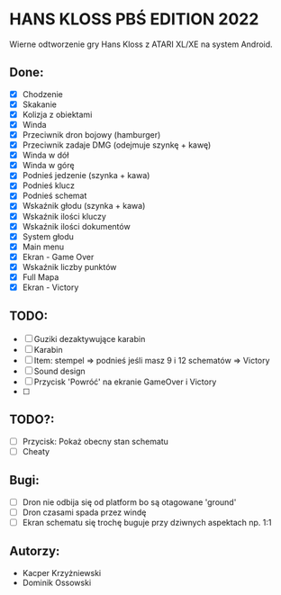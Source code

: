# HANS KLOSS PBŚ EDITION 2022
Wierne odtworzenie gry Hans Kloss z ATARI XL/XE na system Android.

## Done:
- [x] Chodzenie
- [x] Skakanie
- [x] Kolizja z obiektami
- [x] Winda
- [x] Przeciwnik dron bojowy (hamburger)
- [x] Przeciwnik zadaje DMG (odejmuje szynkę + kawę)
- [x] Winda w dół
- [x] Winda w górę
- [x] Podnieś jedzenie (szynka + kawa)
- [x] Podnieś klucz
- [x] Podnieś schemat
- [x] Wskaźnik głodu (szynka + kawa)
- [x] Wskaźnik ilości kluczy
- [x] Wskaźnik ilości dokumentów
- [x] System głodu
- [x] Main menu
- [x] Ekran - Game Over
- [x] Wskaźnik liczby punktów
- [x] Full Mapa
- [x] Ekran - Victory

## TODO:
- [ ] Guziki dezaktywujące karabin
- [ ] Karabin
- [ ] Item: stempel => podnieś jeśli masz 9 i 12 schematów => Victory
- [ ] Sound design
- [ ] Przycisk 'Powróć' na ekranie GameOver i Victory
- [ ] 
## TODO?:
- [ ] Przycisk: Pokaż obecny stan schematu
- [ ] Cheaty

## Bugi:
- [ ] Dron nie odbija się od platform bo są otagowane 'ground'
- [ ] Dron czasami spada przez windę
- [ ] Ekran schematu się trochę buguje przy dziwnych aspektach np. 1:1

## Autorzy:
- Kacper Krzyżniewski
- Dominik Ossowski
